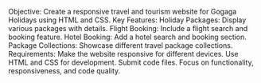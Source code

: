 Objective: Create a responsive travel and tourism website for Gogaga Holidays using HTML and CSS.
Key Features:
Holiday Packages: Display various packages with details.
Flight Booking: Include a flight search and booking feature.
Hotel Booking: Add a hotel search and booking section.
Package Collections: Showcase different travel package collections.
Requirements:
Make the website responsive for different devices.
Use HTML and CSS for development.
Submit code files.
Focus on functionality, responsiveness, and code quality.
